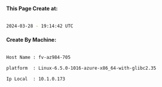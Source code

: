 
   
#### This Page Create at:

```bash

2024-03-28 - 19:14:42 UTC

```

#### Create By Machine:

```bash

Host Name : fv-az984-705

platform  : Linux-6.5.0-1016-azure-x86_64-with-glibc2.35

Ip Local  : 10.1.0.173

```


